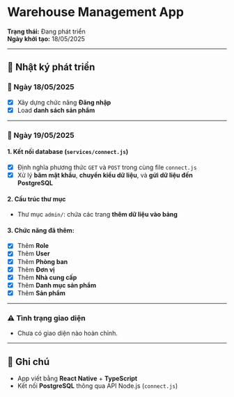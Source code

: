 # Warehouse Management App

**Trạng thái:** Đang phát triển  
**Ngày khởi tạo:** 18/05/2025

---

## 🧾 Nhật ký phát triển

### 📅 Ngày 18/05/2025
- [x] Xây dựng chức năng **Đăng nhập**
- [x] Load **danh sách sản phẩm**

---

### 📅 Ngày 19/05/2025
#### 1. Kết nối database (`services/connect.js`)
- [x] Định nghĩa phương thức `GET` và `POST` trong cùng file `connect.js`
- [x] Xử lý **băm mật khẩu**, **chuyển kiểu dữ liệu**, và **gửi dữ liệu đến PostgreSQL**

#### 2. Cấu trúc thư mục
- Thư mục `admin/`: chứa các trang **thêm dữ liệu vào bảng**

#### 3. Chức năng đã thêm:
- [x] Thêm **Role**
- [x] Thêm **User**
- [x] Thêm **Phòng ban**
- [x] Thêm **Đơn vị**
- [x] Thêm **Nhà cung cấp**
- [x] Thêm **Danh mục sản phẩm**
- [x] Thêm **Sản phẩm**

---

### ⚠️ Tình trạng giao diện
- Chưa có giao diện nào hoàn chỉnh.

---

## 📌 Ghi chú
- App viết bằng **React Native** + **TypeScript**
- Kết nối **PostgreSQL** thông qua API Node.js (`connect.js`)

